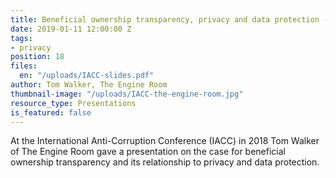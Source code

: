 ```yaml
---
title: Beneficial ownership transparency, privacy and data protection - IACC
date: 2019-01-11 12:00:00 Z
tags:
- privacy
position: 18
files:
  en: "/uploads/IACC-slides.pdf"
author: Tom Walker, The Engine Room
thumbnail-image: "/uploads/IACC-the-engine-room.jpg"
resource_type: Presentations
is_featured: false
---
```


At the  International Anti-Corruption Conference (IACC) in 2018 Tom Walker of The Engine Room gave a presentation on the case for beneficial ownership transparency and its relationship to privacy and data protection.
